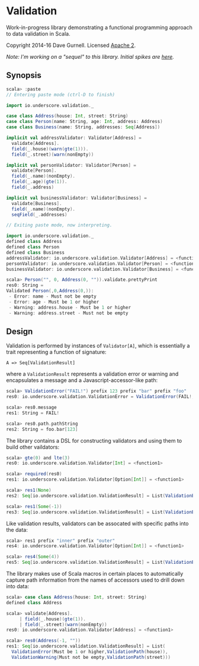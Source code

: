 Validation
==========

Work-in-progress library demonstrating a functional programming approach to data validation in Scala.

Copyright 2014-16 Dave Gurnell. Licensed [Apache 2](http://www.apache.org/licenses/LICENSE-2.0.html).

*Note: I'm working on a "sequel" to this library. Initial spikes are [here](https://github.com/davegurnell/checklist).*

Synopsis
--------

~~~ scala
scala> :paste
// Entering paste mode (ctrl-D to finish)

import io.underscore.validation._

case class Address(house: Int, street: String)
case class Person(name: String, age: Int, address: Address)
case class Business(name: String, addresses: Seq[Address])

implicit val addressValidator: Validator[Address] =
  validate[Address].
  field(_.house)(warn(gte(1))).
  field(_.street)(warn(nonEmpty))

implicit val personValidator: Validator[Person] =
  validate[Person].
  field(_.name)(nonEmpty).
  field(_.age)(gte(1)).
  field(_.address)

implicit val businessValidator: Validator[Business] =
  validate[Business].
  field(_.name)(nonEmpty).
  seqField(_.addresses)

// Exiting paste mode, now interpreting.

import io.underscore.validation._
defined class Address
defined class Person
defined class Business
addressValidator: io.underscore.validation.Validator[Address] = <function1>
personValidator: io.underscore.validation.Validator[Person] = <function1>
businessValidator: io.underscore.validation.Validator[Business] = <function1>

scala> Person("", 0, Address(0, "")).validate.prettyPrint
res0: String =
Validated Person(,0,Address(0,)):
 - Error: name - Must not be empty
 - Error: age - Must be 1 or higher
 - Warning: address.house - Must be 1 or higher
 - Warning: address.street - Must not be empty
~~~

Design
------

Validation is performed by instances of `Validator[A]`, which is essentially a trait representing a function of signature:

    A => Seq[ValidationResult]

where a `ValidationResult` represents a validation error or warning and encapsulates a message and a Javascript-accessor-like path:

~~~ scala
scala> ValidationError("FAIL!") prefix 123 prefix "bar" prefix "foo"
res0: io.underscore.validation.ValidationError = ValidationError(FAIL!,ValidationPath(foo.bar[123]))

scala> res0.message
res1: String = FAIL!

scala> res0.path.pathString
res2: String = foo.bar[123]
~~~

The library contains a DSL for constructing validators and using them to build other vaildators:

~~~ scala
scala> gte(0) and lte(3)
res0: io.underscore.validation.Validator[Int] = <function1>

scala> required(res0)
res1: io.underscore.validation.Validator[Option[Int]] = <function1>

scala> res1(None)
res2: Seq[io.underscore.validation.ValidationResult] = List(ValidationError(Value is required,ValidationPath()))

scala> res1(Some(-1))
res3: Seq[io.underscore.validation.ValidationResult] = List(ValidationError(Must be 0 or higher,ValidationPath()))
~~~

Like validation results, validators can be assocated with specific paths into the data:

~~~ scala
scala> res1 prefix "inner" prefix "outer"
res4: io.underscore.validation.Validator[Option[Int]] = <function1>

scala> res4(Some(4))
res5: Seq[io.underscore.validation.ValidationResult] = List(ValidationError(Must be 3 or lower,ValidationPath(outer.inner)))
~~~

The library makes use of Scala macros in certain places to automatically capture path information from the names of accessors used to drill down into data:

~~~ scala
scala> case class Address(house: Int, street: String)
defined class Address

scala> validate[Address].
     | field(_.house)(gte(1)).
     | field(_.street)(warn(nonEmpty))
res0: io.underscore.validation.Validator[Address] = <function1>

scala> res0(Address(-1, ""))
res1: Seq[io.underscore.validation.ValidationResult] = List(
  ValidationError(Must be 1 or higher,ValidationPath(house)),
  ValidationWarning(Must not be empty,ValidationPath(street)))
~~~
